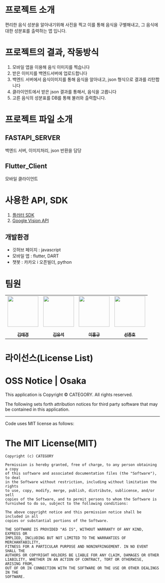 # 프로젝트 소개

편리한 음식 성분을 알아내기위해 사진을 찍고 이를 통해 음식을 구별해내고, 그 음식에 대한 성분표를 출력하는 앱 입니다.



# 프로젝트의 결과, 작동방식

1. 모바일 앱을 이용해 음식 이미지를 찍습니다
2. 받은 이미지를 백엔드서버에 업로드합니다
3. 백엔드 서버에서 음식이미지를 통해 음식을 알아내고, json 형식으로 결과를 리턴합니다
4. 클라이언트에서 받은 json 결과를 통해서, 음식을 고릅니다
5. 고른 음식의 성분표를 DB를 통해 불러와 출력합니다. 






# 프로젝트 파일 소개


## FASTAPI_SERVER

백엔드 서버, 이미지처리, json 반환을 담당



## Flutter_Client

모바일 클라이언트



# 사용한 API, SDK

1. [플러터 SDK](https://docs.flutter.dev/)
2. [Google Vision API](https://cloud.google.com/vision/docs/apis)




## 개발환경
- 깃허브 페이지 : javascript
- 모바일 앱 : flutter, DART
- 챗봇 : 카카오 i 오픈빌더, python






# 팀원
<p align="center">
<table align="center" >
   <tr>
        <td align="center"><a href="https://github.com/TaeGyungKim"><img src="https://github.com/TaeGyungKim.png" width="100px;" alt=""/><br /><sub><b><br/>김태경</b></sub></a></td>
        <td align="center"><a href="https://github.com/NAMUORI00"><img src="https://github.com/NAMUORI00.png" width="100px;" alt=""/><br /><sub><b><br/>김유석</b></sub></a></td>
        <td align="center"><a href="https://github.com/jymh22"><img src="https://github.com/jymh22.png" width="100px;" alt=""/><br /><sub><b><br/>이홍규</b></sub></a></td>
     <td align="center"><a href="https://github.com/claris0"><img src="https://github.com/claris0.png" width="100px;" alt=""/><br /><sub><b><br/>선종호</b></sub></a></td>
   </tr>
</table>




# 라이선스(License List)

# OSS Notice | Osaka #

This application is Copyright © CATEGORY. All rights reserved.

The following sets forth attribution notices for third party software that may be contained in this application.


-----------------------------------------------------------------
Code uses MIT license as follows:

# The MIT License(MIT) #

``````````
Copyright (c) CATEGORY

Permission is hereby granted, free of charge, to any person obtaining a copy
of this software and associated documentation files (the "Software"), to deal
in the Software without restriction, including without limitation the rights
to use, copy, modify, merge, publish, distribute, sublicense, and/or sell
copies of the Software, and to permit persons to whom the Software is
furnished to do so, subject to the following conditions:
     
The above copyright notice and this permission notice shall be included in all
copies or substantial portions of the Software.
     
THE SOFTWARE IS PROVIDED "AS IS", WITHOUT WARRANTY OF ANY KIND, EXPRESS OR
IMPLIED, INCLUDING BUT NOT LIMITED TO THE WARRANTIES OF MERCHANTABILITY,
FITNESS FOR A PARTICULAR PURPOSE AND NONINFRINGEMENT. IN NO EVENT SHALL THE
AUTHORS OR COPYRIGHT HOLDERS BE LIABLE FOR ANY CLAIM, DAMAGES OR OTHER
LIABILITY, WHETHER IN AN ACTION OF CONTRACT, TORT OR OTHERWISE, ARISING FROM,
OUT OF OR IN CONNECTION WITH THE SOFTWARE OR THE USE OR OTHER DEALINGS IN THE
SOFTWARE.

